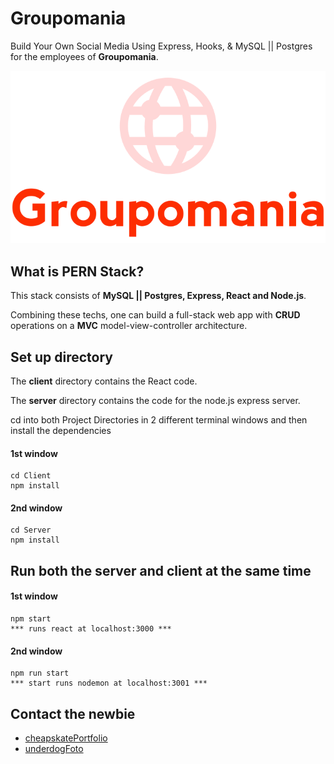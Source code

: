 # Groupomania

Build Your Own Social Media Using Express, Hooks, & MySQL || Postgres for the employees of **Groupomania**.

![logo](./Public/images/icon-left-font.png "logo, GROUPOMANIA")

## What is PERN Stack?

This stack consists of **MySQL || Postgres, Express, React and Node.js**.

Combining these techs, one can build a full-stack web app with **CRUD** operations on a **MVC** model-view-controller architecture.

## Set up directory

The **client** directory contains the React code.

The **server** directory contains the code for the node.js express server.

cd into both Project Directories in 2 different terminal windows and then install the dependencies

#### 1st window

    cd Client
    npm install

#### 2nd window

    cd Server
    npm install

## Run both the server and client at the same time

#### 1st window

    npm start
    *** runs react at localhost:3000 ***

#### 2nd window

    npm run start
    *** start runs nodemon at localhost:3001 ***

## Contact the newbie

- [cheapskatePortfolio](https://git504.github.io/cheapskatePortfolio/ "card, FRONTEND REACT")
- [underdogFoto](https://git504.github.io/underdogF/ "card, FOTO")
